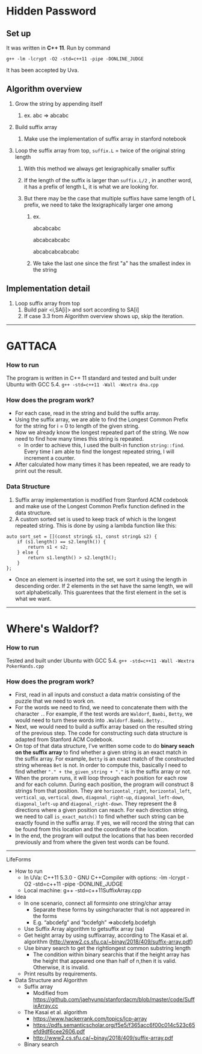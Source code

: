 # Hidden Password

## Set up

It was written in **C++ 11**. Run by command

``g++ -lm -lcrypt -O2 -std=c++11 -pipe -DONLINE_JUDGE``

It has been accepted by Uva.

## Algorithm overview

1. Grow the string by appending itself

   1. ex. abc => abcabc

2. Build suffix array

   1. Make use the implementation of suffix array in stanford notebook

3. Loop the suffix array from top,  ``suffix.L`` = twice of the original string length

   1. With this method we always get lexigraphically smaller suffix

   2. If the length of the suffix is larger than ``suffix.L/2`` , in another word, it has a prefix of length L, it is what we are looking for.

   3. But there may be the case that multiple suffixs have same length of L prefix, we need to take the lexigraphically larger one among

      1. ex. 

         abcabcabc

         abcabcabcabc

         abcabcabcabcabc

      2. We take the last one since the first "a" has the smallest index in the string

## Implementation detail

1. Loop suffix array from top
   1. Build pair <i,SA[i]> and sort according to SA[i]
   2. If case 3.3 from Algorithm overview shows up, skip the iteration.





---

# GATTACA

### How to run

The program is written in C++ 11 standard and tested and built under Ubuntu with GCC 5.4.
``` g++ -std=c++11 -Wall -Wextra dna.cpp ```

### How does the program work?

- For each case, read in the string and build the suffix array.
- Using the suffix array, we are able to find the Longest Common Prefix for the string for i = 0 to length of the given string.
- Now we already know the longest repeated part of the string. We now need to find how many times this string is repeated.
  - In order to achieve this, I used the built-in function `string::find`. Every time I am able to find the longest repeated string, I will increment a counter. 
- After calculated how many times it has been repeated, we are ready to print out the result.

### Data Structure

1. Suffix array implementation is modified from Stanford ACM codebook and make use of the Longest Common Prefix function defined in the data structure.
2. A custom sorted set is used to keep track of which is the longest repeated string. This is done by using a lambda function like this: 

```
auto sort_set = [](const string& s1, const string& s2) {
    if (s1.length() == s2.length()) {
        return s1 < s2;
    } else {
        return s1.length() > s2.length();
    }
};
```

- Once an element is inserted into the set, we sort it using the length in descending order. If 2 elements in the set have the same length, we will sort alphabetically. This guarentees that the first element in the set is what we want.



---

# Where's Waldorf?

### How to run

Tested and built under Ubuntu with GCC 5.4.
``` g++ -std=c++11 -Wall -Wextra PokerHands.cpp ```

### How does the program work?

- First, read in all inputs and constuct a data matrix consisting of the puzzle that we need to work on.
- For the words we need to find, we need to concatenate them with the character `.`. For example, if the test words are `Waldorf`, `Bambi`, `Betty`, we would need to turn these words into `.Waldorf.Bambi.Betty.`.
- Next, we would need to build a suffix array based on the resulted string of the previous step. The code for constructing such data structure is adapted from Stanford ACM Codebook. 
- On top of that data structure, I've written some code to do **binary seach on the suffix array** to find whether a given string is an exact match in the suffix array. For example, `Betty` is an exact match of the constructed string whereas `Bet` is not. In order to compute this, basically I need to find whether `"." + the_given_string + "."` is in the suffix array or not.
- When the proram runs, it will loop through each position for each row and for each column. During each position, the program will construct 8 strings from that position. They are `horizontal_right`, `horizontal_left`, `vertical_up`, `vertical_down`, `diagonal_right-up`, `diagonal_left-down`, `diagonal_left-up` and `diagonal_right-down`. They represent the 8 directions where a given position can reach. For each direction string, we need to call `is_exact_match()` to find whether such string can be exactly found in the suffix array. If yes, we will record the string that can be found from this location and the coordinate of the location.
- In the end, the program will output the locations that has been recorded previously and from where the given test words can be found.



---

LifeForms

* How to run
  * In UVa: C++11 5.3.0 - GNU C++Compiler with options: -lm -lcrypt -O2 -std=c++11 -pipe -DONLINE_JUDGE
  * Local machine: g++ -std=c++11SuffixArray.cpp
* Idea
  * In one scenario, connect all formsinto one string/char array
    * Separate these forms by usingcharacter that is not appeared in the forms
    * E.g. “abcdefg” and “bcdefgh” ⇒abcdefg.bcdefgh
  * Use Suffix Array algorithm to getsuffix array (sa)
  * Get height array by using suffixarray, according to The Kasai et al. algorithm (<http://www2.cs.sfu.ca/~binay/2018/409/suffix-array.pdf>)
  * Use binary search to get the rightlongest common substring length
    * The condition within binary searchis that if the height array has the height that appeared one than half of n,then it is valid. Otherwise, it is invalid.
  * Print results by requirements.
* Data Structure and Algorithm
  * Suffix array
    * Modified from <https://github.com/jaehyunp/stanfordacm/blob/master/code/SuffixArray.cc>
  * The Kasai et al. algorithm
    * <https://www.hackerrank.com/topics/lcp-array>
    * <https://pdfs.semanticscholar.org/f5e5/f365acc6f00c014c523c65efd9df6cee2606.pdf>
    * <http://www2.cs.sfu.ca/~binay/2018/409/suffix-array.pdf>
  * Binary search